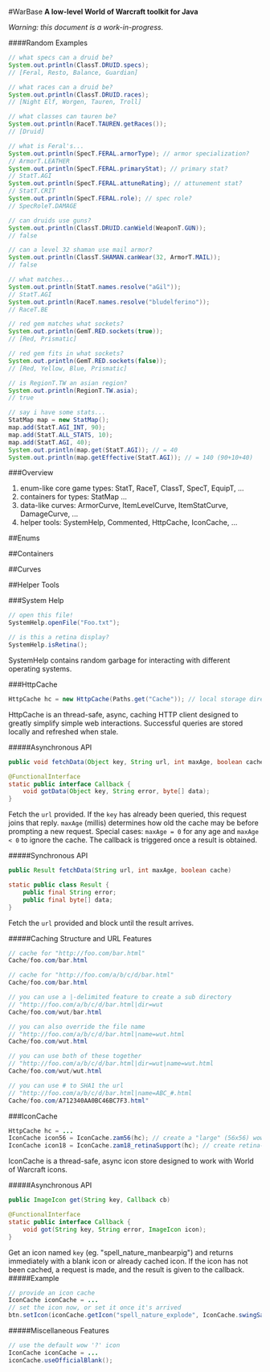 #WarBase
**A low-level World of Warcraft toolkit for Java**

*Warning: this document is a work-in-progress.*

####Random Examples
```java
// what specs can a druid be?
System.out.println(ClassT.DRUID.specs);
// [Feral, Resto, Balance, Guardian]

// what races can a druid be?
System.out.println(ClassT.DRUID.races);
// [Night Elf, Worgen, Tauren, Troll]

// what classes can tauren be?
System.out.println(RaceT.TAUREN.getRaces());
// [Druid]

// what is Feral's...
System.out.println(SpecT.FERAL.armorType); // armor specialization? 
// ArmorT.LEATHER
System.out.println(SpecT.FERAL.primaryStat); // primary stat?
// StatT.AGI
System.out.println(SpecT.FERAL.attuneRating); // attunement stat?
// StatT.CRIT
System.out.println(SpecT.FERAL.role); // spec role?
// SpecRoleT.DAMAGE

// can druids use guns?
System.out.println(ClassT.DRUID.canWield(WeaponT.GUN));
// false

// can a level 32 shaman use mail armor?
System.out.println(ClassT.SHAMAN.canWear(32, ArmorT.MAIL));
// false

// what matches...
System.out.println(StatT.names.resolve("aGil")); 
// StatT.AGI
System.out.println(RaceT.names.resolve("bludelferino")); 
// RaceT.BE

// red gem matches what sockets?
System.out.println(GemT.RED.sockets(true));
// [Red, Prismatic]

// red gem fits in what sockets?
System.out.println(GemT.RED.sockets(false));
// [Red, Yellow, Blue, Prismatic] 

// is RegionT.TW an asian region?
System.out.println(RegionT.TW.asia);
// true

// say i have some stats...
StatMap map = new StatMap();
map.add(StatT.AGI_INT, 90);
map.add(StatT.ALL_STATS, 10);
map.add(StatT.AGI, 40);
System.out.println(map.get(StatT.AGI)); // = 40
System.out.println(map.getEffective(StatT.AGI)); // = 140 (90+10+40)

```


###Overview
1. enum-like core game types: StatT, RaceT, ClassT, SpecT, EquipT, ...
2. containers for types: StatMap ...
3. data-like curves: ArmorCurve, ItemLevelCurve, ItemStatCurve, DamageCurve, ...
4. helper tools: SystemHelp, Commented, HttpCache, IconCache, ...



##Enums

##Containers

##Curves

##Helper Tools

###System Help

```java
// open this file!
SystemHelp.openFile("Foo.txt");

// is this a retina display?
SystemHelp.isRetina();

```
SystemHelp contains random garbage for interacting with different operating systems.

###HttpCache
```java
HttpCache hc = new HttpCache(Paths.get("Cache")); // local storage directory
```
HttpCache is an thread-safe, async, caching HTTP client designed to greatly simplify simple web interactions.  Successful queries are stored locally and refreshed when stale.

#####Asynchronous API
```java
public void fetchData(Object key, String url, int maxAge, boolean cache, Callback cb)

@FunctionalInterface
static public interface Callback {
    void gotData(Object key, String error, byte[] data);
}

```
Fetch the `url` provided. If the `key` has already been queried, this request joins that reply.  `maxAge` (millis) determines how old the cache may be before prompting a new request.  Special cases: `maxAge = 0` for any age and `maxAge < 0` to ignore the cache.  The callback is triggered once a result is obtained.

#####Synchronous API
```java
public Result fetchData(String url, int maxAge, boolean cache)

static public class Result {
    public final String error;
    public final byte[] data;
}
```
Fetch the `url` provided and block until the result arrives.  


#####Caching Structure and URL Features
```java
// cache for "http://foo.com/bar.html"
Cache/foo.com/bar.html

// cache for "http://foo.com/a/b/c/d/bar.html"
Cache/foo.com/bar.html

// you can use a |-delimited feature to create a sub directory
// "http://foo.com/a/b/c/d/bar.html|dir=wut
Cache/foo.com/wut/bar.html

// you can also override the file name
// "http://foo.com/a/b/c/d/bar.html|name=wut.html
Cache/foo.com/wut.html

// you can use both of these together
// "http://foo.com/a/b/c/d/bar.html|dir=wut|name=wut.html
Cache/foo.com/wut/wut.html

// you can use # to SHA1 the url
// "http://foo.com/a/b/c/d/bar.html|name=ABC_#.html
Cache/foo.com/A712340AA0BC46BC7F3.html"

```
###IconCache
```java
HttpCache hc = ...
IconCache icon56 = IconCache.zam56(hc); // create a "large" (56x56) wow icon cache
IconCache icon18 = IconCache.zam18_retinaSupport(hc); // create retina-savvy 18x18 (or 36x36) version
```
IconCache is a thread-safe, async icon store designed to work with World of Warcraft icons.

#####Asynchronous API
```java
public ImageIcon get(String key, Callback cb) 

@FunctionalInterface
static public interface Callback {
    void got(String key, String error, ImageIcon icon);
}
```
Get an icon named `key` (eg. "spell_nature_manbearpig") and returns immediately with a blank icon or already cached icon.  If the icon has not been cached, a request is made, and the result is given to the callback.
#####Example
```java
// provide an icon cache
IconCache iconCache = ...
// set the icon now, or set it once it's arrived 
btn.setIcon(iconCache.getIcon("spell_nature_explode", IconCache.swingSafeCallback(btn::setIcon)));
```
#####Miscellaneous Features
```java
// use the default wow '?' icon
IconCache iconCache = ...
iconCache.useOfficialBlank();
```


